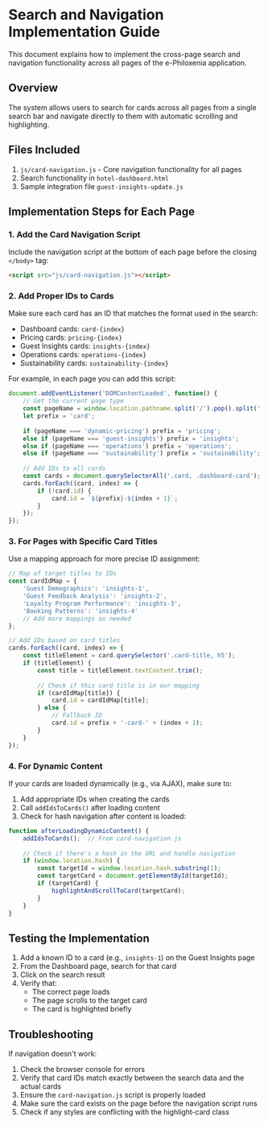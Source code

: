 # Search and Navigation Implementation Guide

This document explains how to implement the cross-page search and navigation functionality across all pages of the e-Philoxenia application.

## Overview

The system allows users to search for cards across all pages from a single search bar and navigate directly to them with automatic scrolling and highlighting.

## Files Included

1. `js/card-navigation.js` - Core navigation functionality for all pages
2. Search functionality in `hotel-dashboard.html`
3. Sample integration file `guest-insights-update.js`

## Implementation Steps for Each Page

### 1. Add the Card Navigation Script

Include the navigation script at the bottom of each page before the closing `</body>` tag:

```html
<script src="js/card-navigation.js"></script>
```

### 2. Add Proper IDs to Cards

Make sure each card has an ID that matches the format used in the search:

- Dashboard cards: `card-{index}`
- Pricing cards: `pricing-{index}`
- Guest Insights cards: `insights-{index}`
- Operations cards: `operations-{index}`
- Sustainability cards: `sustainability-{index}`

For example, in each page you can add this script:

```javascript
document.addEventListener('DOMContentLoaded', function() {
    // Get the current page type
    const pageName = window.location.pathname.split('/').pop().split('.')[0];
    let prefix = 'card';
    
    if (pageName === 'dynamic-pricing') prefix = 'pricing';
    else if (pageName === 'guest-insights') prefix = 'insights';
    else if (pageName === 'operations') prefix = 'operations';
    else if (pageName === 'sustainability') prefix = 'sustainability';
    
    // Add IDs to all cards
    const cards = document.querySelectorAll('.card, .dashboard-card');
    cards.forEach((card, index) => {
        if (!card.id) {
            card.id = `${prefix}-${index + 1}`;
        }
    });
});
```

### 3. For Pages with Specific Card Titles

Use a mapping approach for more precise ID assignment:

```javascript
// Map of target titles to IDs
const cardIdMap = {
    'Guest Demographics': 'insights-1',
    'Guest Feedback Analysis': 'insights-2',
    'Loyalty Program Performance': 'insights-3',
    'Booking Patterns': 'insights-4'
    // Add more mappings as needed
};

// Add IDs based on card titles
cards.forEach((card, index) => {
    const titleElement = card.querySelector('.card-title, h5');
    if (titleElement) {
        const title = titleElement.textContent.trim();
        
        // Check if this card title is in our mapping
        if (cardIdMap[title]) {
            card.id = cardIdMap[title];
        } else {
            // Fallback ID
            card.id = prefix + '-card-' + (index + 1);
        }
    }
});
```

### 4. For Dynamic Content

If your cards are loaded dynamically (e.g., via AJAX), make sure to:

1. Add appropriate IDs when creating the cards
2. Call `addIdsToCards()` after loading content 
3. Check for hash navigation after content is loaded:
   
```javascript
function afterLoadingDynamicContent() {
    addIdsToCards();  // From card-navigation.js
    
    // Check if there's a hash in the URL and handle navigation
    if (window.location.hash) {
        const targetId = window.location.hash.substring(1);
        const targetCard = document.getElementById(targetId);
        if (targetCard) {
            highlightAndScrollToCard(targetCard);
        }
    }
}
```

## Testing the Implementation

1. Add a known ID to a card (e.g., `insights-1`) on the Guest Insights page
2. From the Dashboard page, search for that card
3. Click on the search result
4. Verify that:
   - The correct page loads
   - The page scrolls to the target card
   - The card is highlighted briefly

## Troubleshooting

If navigation doesn't work:

1. Check the browser console for errors
2. Verify that card IDs match exactly between the search data and the actual cards
3. Ensure the `card-navigation.js` script is properly loaded
4. Make sure the card exists on the page before the navigation script runs
5. Check if any styles are conflicting with the highlight-card class 